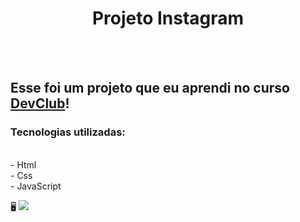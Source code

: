 <h1 align="center">Projeto Instagram</h1>
<br>
<br>
<h2>Esse foi um projeto que eu aprendi no curso <a href="https://rodolfomori.com.br/devclub">DevClub</a>!</h2>
<h3>Tecnologias utilizadas:</h3>
<br>
  - Html 
<br>
  - Css
<br>
  - JavaScript
<br>

&#128421;
<img src="https://github.com/Thaisa-R/Projeto-1-Instagram-DevClub/blob/main/img1-projeto-instagram.png?raw=true"/>
